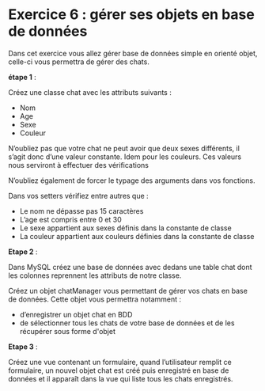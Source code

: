 # Exercice 6 : gérer ses objets en base de données

Dans cet exercice vous allez gérer base de données simple en orienté objet, celle-ci vous permettra de gérer des chats.

**étape 1** :

Créez une classe chat avec les attributs suivants :
- Nom
- Age
- Sexe
- Couleur

N’oubliez pas que votre chat ne peut avoir que deux sexes différents, il s’agit donc d’une valeur constante. Idem pour les couleurs. Ces valeurs nous serviront à effectuer des vérifications

N’oubliez également de forcer le typage des arguments dans vos fonctions.

Dans vos setters vérifiez entre autres que :
- Le nom ne dépasse pas 15 caractères
- L’age est compris entre 0 et 30
- Le sexe appartient aux sexes définis dans la constante de classe
- La couleur appartient aux couleurs définies dans la constante de classe

**Etape 2** :

Dans MySQL créez une base de données avec dedans une table chat dont les colonnes reprennent les attributs de notre classe.

Créez un objet chatManager vous permettant de gérer vos chats en base de données. Cette objet vous permettra notamment :
- d’enregistrer un objet chat en BDD
- de sélectionner tous les chats de votre base de données et de les récupérer sous forme d'objet

**Etape 3** :

Créez une vue contenant un formulaire, quand l’utilisateur remplit ce formulaire, un nouvel objet chat est créé puis enregistré en base de données et il apparaît dans la vue qui liste tous les chats enregistrés.
